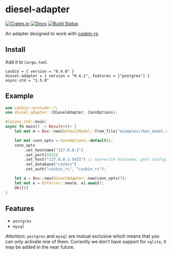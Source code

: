 # diesel-adapter

[![Crates.io](https://img.shields.io/crates/v/diesel-adapter.svg)](https://crates.io/crates/diesel-adapter)
[![Docs](https://docs.rs/diesel-adapter/badge.svg)](https://docs.rs/diesel-adapter)
[![Build Status](https://travis-ci.org/casbin-rs/diesel-adapter.svg?branch=master)](https://travis-ci.org/casbin-rs/diesel-adapter)

An adapter designed to work with [casbin-rs](https://github.com/casbin/casbin-rs).


## Install

Add it to `Cargo.toml`

```
casbin = { version = "0.4.0" }
diesel-adapter = { version = "0.4.1", features = ["postgres"] }
async-std = "1.5.0"
```


## Example

```rust
use casbin::prelude::*;
use diesel_adapter::{DieselAdapter, ConnOptions};

#[async_std::main]
async fn main() -> Result<()> {
    let mut m = Box::new(DefaultModel::from_file("examples/rbac_model.conf").await?);

    let mut conn_opts = ConnOptions::default();
    conn_opts
        .set_hostname("127.0.0.1")
        .set_port(5432)
        .set_host("127.0.0.1:5433") // overwrite hostname, port config
        .set_database("casbin")
        .set_auth("casbin_rs", "casbin_rs");

    let a = Box::new(DieselAdapter::new(conn_opts)?);
    let mut e = Enforcer::new(m, a).await?;
    Ok(())
}
```

## Features

- `postgres`
- `mysql`

*Attention*: `postgres` and `mysql` are mutual exclusive which means that you can only activate one of them. Currently we don't have support for `sqlite`, it may be added in the near future.
